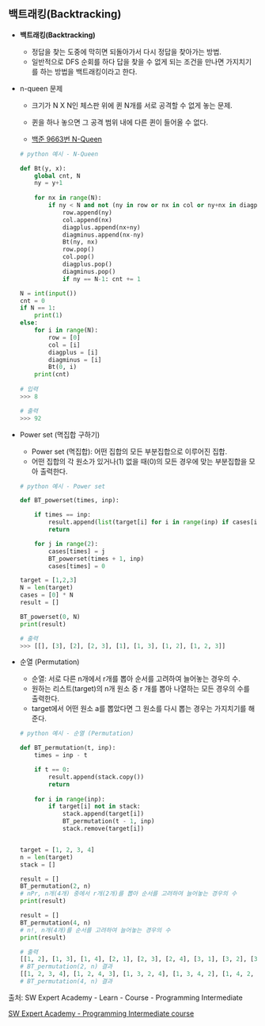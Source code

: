 ## 백트래킹(Backtracking)

- <strong>백트래킹(Backtracking)</strong>
  - 정답을 찾는 도중에 막히면 되돌아가서 다시 정답을 찾아가는 방법.
  - 일반적으로 DFS 순회를 하다 답을 찾을 수 없게 되는 조건을 만나면 가지치기를 하는 방법을 백트래킹이라고 한다.



- n-queen 문제

  - 크기가 N X N인 체스판 위에 퀸 N개를 서로 공격할 수 없게 놓는 문제.
  - 퀸을 하나 놓으면 그 공격 범위 내에 다른 퀸이 들어올 수 없다.

  - [백준 9663번 N-Queen](https://www.acmicpc.net/problem/9663)

  ```python
  # python 예시 - N-Queen

  def Bt(y, x):
      global cnt, N
      ny = y+1
      
      for nx in range(N):
          if ny < N and not (ny in row or nx in col or ny+nx in diagplus or nx-ny in diagminus):
              row.append(ny)
              col.append(nx)
              diagplus.append(nx+ny)
              diagminus.append(nx-ny)
              Bt(ny, nx)
              row.pop()
              col.pop()
              diagplus.pop()
              diagminus.pop()
              if ny == N-1: cnt += 1

  N = int(input())
  cnt = 0
  if N == 1:
      print(1)
  else:
      for i in range(N):
          row = [0]
          col = [i]
          diagplus = [i]
          diagminus = [i]
          Bt(0, i)
      print(cnt)
      
  # 입력
  >>> 8

  # 출력
  >>> 92
  ```
  





- Power set (멱집합 구하기)

  - Power set (멱집합): 어떤 집합의 모든 부분집합으로 이루어진 집합.
  - 어떤 집합의 각 원소가 있거나(1) 없을 때(0)의 모든 경우에 맞는 부분집합을 모아 출력한다.

  ```python
  # python 예시 - Power set
  
  def BT_powerset(times, inp):
  
      if times == inp:
          result.append(list(target[i] for i in range(inp) if cases[i]))
          return
  
      for j in range(2):
          cases[times] = j
          BT_powerset(times + 1, inp)
          cases[times] = 0
  
  target = [1,2,3]
  N = len(target)
  cases = [0] * N
  result = []
  
  BT_powerset(0, N)
  print(result)
  
  # 출력
  >>> [[], [3], [2], [2, 3], [1], [1, 3], [1, 2], [1, 2, 3]]
  ```








- 순열 (Permutation)

    - 순열: 서로 다른 n개에서 r개를 뽑아 순서를 고려하여 늘어놓는 경우의 수.
    - 원하는 리스트(target)의 n개 원소 중 r 개를 뽑아 나열하는 모든 경우의 수를 출력한다.
    - target에서 어떤 원소 a를 뽑았다면 그 원소를 다시 뽑는 경우는 가지치기를 해준다.  
    
    ```python
    # python 예시 - 순열 (Permutation)
    
    def BT_permutation(t, inp):
        times = inp - t
    
        if t == 0:
            result.append(stack.copy())
            return 
        
        for i in range(inp):
            if target[i] not in stack:
                stack.append(target[i])
                BT_permutation(t - 1, inp)
                stack.remove(target[i])
    
    
    target = [1, 2, 3, 4]
    n = len(target)
    stack = []
    
    result = []
    BT_permutation(2, n) 
    # nPr, n개(4개) 중에서 r개(2개)를 뽑아 순서를 고려하여 늘어놓는 경우의 수
    print(result)
    
    result = []
    BT_permutation(4, n) 
    # n!, n개(4개)를 순서를 고려하여 늘어놓는 경우의 수
    print(result)
    
    # 출력
    [[1, 2], [1, 3], [1, 4], [2, 1], [2, 3], [2, 4], [3, 1], [3, 2], [3, 4], [4, 1], [4, 2],[4, 3]]
    # BT_permutation(2, n) 결과
    [[1, 2, 3, 4], [1, 2, 4, 3], [1, 3, 2, 4], [1, 3, 4, 2], [1, 4, 2, 3], [1, 4, 3, 2], [2, 1, 3, 4], [2, 1, 4, 3], [2, 3, 1, 4], [2, 3, 4, 1], [2, 4, 1, 3], [2, 4, 3, 1], [3, 1, 2, 4], [3, 1, 4, 2], [3, 2, 1, 4], [3, 2, 4, 1], [3, 4, 1, 2], [3, 4, 2, 1], [4, 1, 2, 3], [4, 1, 3, 2], [4, 2, 1, 3], [4, 2, 3, 1], [4, 3, 1, 2], [4, 3, 2, 1]]
    # BT_permutation(4, n) 결과
    ```
    
    

  





출처: SW Expert Academy - Learn - Course - Programming Intermediate

[SW Expert Academy - Programming Intermediate course](https://swexpertacademy.com/main/learn/course/subjectList.do?courseId=AVuPDN86AAXw5UW6)

